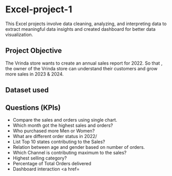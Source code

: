 # Excel-project-1
This Excel projects involve data cleaning, analyzing, and interpreting data to extract meaningful data insights and created dashboard for better data visualization.

## Project Objective
The Vrinda  store wants to create an annual sales report for 2022. So that , the owner of the Vrinda store can understand their customers and grow more sales in 2023 & 2024.

## Dataset used

## Questions (KPIs)
-	Compare the sales and orders using single chart.
-	Which month got the highest sales and orders?
-	Who purchased more Men or Women?
-	What are different order status in 2022/
-	List Top 10 states contributing  to the Sales?
-	Relation between age and gender based on number of orders.
-	Which Channel is contributing maximum to the sales?
-	Highest selling category?
-	Percentage of Total Orders delivered
-	Dashboard interaction <a href=

